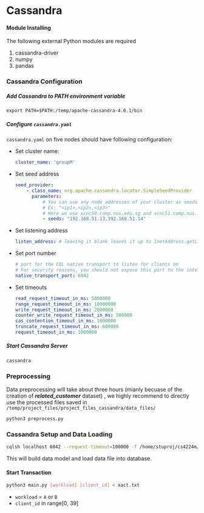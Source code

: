 # Cassandra

#### Module Installing

The following external Python modules are required

1. cassandra-driver
2. numpy
3. pandas

### Cassandra Configuration

##### Add Cassandra to PATH environment variable

~~~basj
export PATH=$PATH:/temp/apache-cassandra-4.0.1/bin
~~~

##### Configure `cassandra.yaml`

`cassandra.yaml` on five nodes should have following configuration:

- Set cluster name:

  ~~~yaml
  cluster_name: 'groupM'
  ~~~

- Set seed address

  ~~~yaml
  seed_provider:
      - class_name: org.apache.cassandra.locator.SimpleSeedProvider
        parameters:
            # You can use any node addresses of your cluster as seeds
            # Ex: "<ip1>,<ip2>,<ip3>"
            # Here we use xcnc50.comp.nus.edu.sg and xcnc51.comp.nus.edu.sg as seeds
            - seeds: "192.168.51.13,192.168.51.14"
  ~~~

- Set listening address

  ~~~yaml
  listen_address: # leaving it blank leaves it up to InetAddress.getLocalHost().
  ~~~

- Set port number

  ~~~yaml
  # port for the CQL native transport to listen for clients on
  # For security reasons, you should not expose this port to the internet.  Firewall it if needed.
  native_transport_port: 6042
  ~~~

- Set timeouts

  ~~~yaml
  read_request_timeout_in_ms: 5000000
  range_request_timeout_in_ms: 10000000
  write_request_timeout_in_ms: 2000000
  counter_write_request_timeout_in_ms: 500000
  cas_contention_timeout_in_ms: 1000000
  truncate_request_timeout_in_ms: 600000
  request_timeout_in_ms: 1000000
  ~~~

##### Start Cassandra Server

~~~bash
cassandra
~~~

### Preprocessing 

Data preprocessing will take about three hours (mianly becuase of the creation of ***related_customer*** dataset) , we highly recommend to directly use the processed files saved in `/temp/project_files/project_files_cassandra/data_files/`

~~~bash
python3 preprocess.py
~~~

### Cassandra Setup and Data Loading

~~~bash
cqlsh localhost 6042 --request-timeout=100000 -f /home/stuproj/cs4224m/cs5424_cassandra/src/setup.cql
~~~

This will build data model and load data file into database.

#### Start Transaction

~~~bash
python3 main.py [workload] [client_id] < xact.txt
~~~

- `workload` = `A` or `B`
- `client_id` in range[0, 39]









